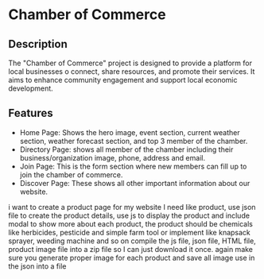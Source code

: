 # Chamber of Commerce

## Description
The "Chamber of Commerce" project is designed to provide a platform for local businesses o connect, share resources, and promote their services. It aims to enhance community engagement and support local economic development.

## Features
- Home Page: Shows the hero image, event section, current weather section, weather forecast section, and top 3 member of the chamber.
- Directory Page: shows all member of the chamber including their business/organization image, phone, address and email.
- Join Page: This is the form section where new members can fill up to join the chamber of commerce.
- Discover Page: These shows all other important information about our website. 

i want to create a product page for my website I need like product, use json file to create the product details, use js to display the product and include modal to show more about each product, the product should be chemicals like herbicides, pesticide and simple farm tool or implement like knapsack sprayer, weeding machine and so on compile the js file, json file, HTML file, product image file into a zip file so I can just download it once.
again make sure you generate proper image for each product and save all image use in the json into a file